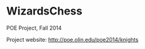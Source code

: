 WizardsChess
============

POE Project, Fall 2014

Project website: http://poe.olin.edu/poe2014/knights
